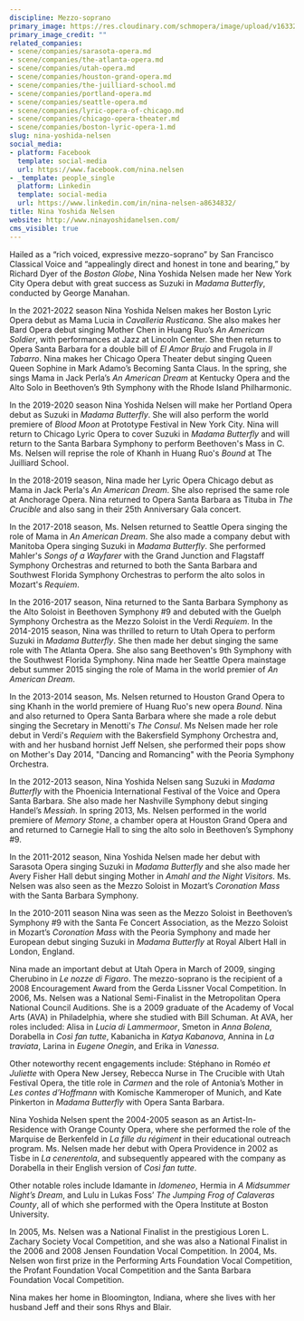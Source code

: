 ```yaml
---
discipline: Mezzo-soprano
primary_image: https://res.cloudinary.com/schmopera/image/upload/v1633282613/media/2021/10/NinaYoshidaNelsen_bkyed1.jpg
primary_image_credit: ""
related_companies:
- scene/companies/sarasota-opera.md
- scene/companies/the-atlanta-opera.md
- scene/companies/utah-opera.md
- scene/companies/houston-grand-opera.md
- scene/companies/the-juilliard-school.md
- scene/companies/portland-opera.md
- scene/companies/seattle-opera.md
- scene/companies/lyric-opera-of-chicago.md
- scene/companies/chicago-opera-theater.md
- scene/companies/boston-lyric-opera-1.md
slug: nina-yoshida-nelsen
social_media:
- platform: Facebook
  template: social-media
  url: https://www.facebook.com/nina.nelsen
- _template: people_single
  platform: Linkedin
  template: social-media
  url: https://www.linkedin.com/in/nina-nelsen-a8634832/
title: Nina Yoshida Nelsen
website: http://www.ninayoshidanelsen.com/
cms_visible: true
---
```

Hailed as a “rich voiced, expressive mezzo-soprano” by San Francisco Classical Voice and “appealingly direct and honest in tone and bearing,” by Richard Dyer of the _Boston Globe_, Nina Yoshida Nelsen made her New York City Opera debut with great success as Suzuki in _Madama Butterfly_, conducted by George Manahan.

In the 2021-2022 season Nina Yoshida Nelsen makes her Boston Lyric Opera debut as Mama Lucia in _Cavalleria Rusticana_.  She also makes her Bard Opera debut singing Mother Chen in Huang Ruo’s _An American Soldier_, with performances at Jazz at Lincoln Center.  She then returns to Opera Santa Barbara for a double bill of _El Amor Brujo_ and Frugola in _Il Tabarro_. Nina makes her Chicago Opera Theater debut singing Queen Queen Sophine in Mark Adamo’s Becoming Santa Claus.  In the spring, she sings Mama in Jack Perla’s _An American Dream_ at Kentucky Opera and the Alto Solo in Beethoven’s 9th Symphony with the Rhode Island Philharmonic.  

In the 2019-2020 season Nina Yoshida Nelsen will make her Portland Opera debut as Suzuki in _Madama Butterfly_.  She will also perform the world premiere of _Blood Moon_ at Prototype Festival in New York City. Nina will return to Chicago Lyric Opera to cover Suzuki in _Madama Butterfly_ and will return to the Santa Barbara Symphony to perform Beethoven's Mass in C.  Ms. Nelsen will reprise the role of Khanh in Huang Ruo's _Bound_ at The Juilliard School.

In the 2018-2019 season, Nina made her Lyric Opera Chicago debut as Mama in Jack Perla's _An American Dream_.  She also reprised the same role at Anchorage Opera. Nina returned to Opera Santa Barbara as Tituba in _The Crucible_ and also sang in their 25th Anniversary Gala concert.  

In the 2017-2018 season, Ms. Nelsen returned to Seattle Opera singing the role of Mama in _An American Dream_.  She also made a company debut with Manitoba Opera singing Suzuki in _Madama Butterfly_.  She performed Mahler's _Songs of a Wayfarer_ with the Grand Junction and Flagstaff Symphony Orchestras and returned to both the Santa Barbara and Southwest Florida Symphony Orchestras to perform the alto solos in Mozart's _Requiem_.

In the 2016-2017 season, Nina returned to the Santa Barbara Symphony as the Alto Soloist in Beethoven Symphony #9 and debuted with the Guelph Symphony Orchestra as the Mezzo Soloist in the Verdi _Requiem_. In the 2014-2015 season, Nina was thrilled to return to Utah Opera to perform Suzuki in _Madama Butterfly_. She then made her debut singing the same role with The Atlanta Opera.  She also sang Beethoven's 9th Symphony with the Southwest Florida Symphony. Nina made her Seattle Opera mainstage debut summer 2015 singing the role of Mama in the world premier of _An American Dream_.

In the 2013-2014 season, Ms. Nelsen returned to Houston Grand Opera to sing Khanh in the world premiere of Huang Ruo's new opera _Bound_. Nina and also returned to Opera Santa Barbara  where she made a role debut singing the Secretary in Menotti's _The Consul_.  Ms Nelsen made her role debut in Verdi's _Requiem_ with the Bakersfield Symphony Orchestra and, with and her husband hornist Jeff Nelsen, she performed their pops show on Mother's Day 2014, "Dancing and Romancing" with the Peoria Symphony Orchestra. 

In the 2012-2013 season, Nina Yoshida Nelsen sang Suzuki in _Madama Butterfly_ with the Phoenicia International Festival of the Voice and Opera Santa Barbara. She also made her Nashville Symphony debut singing Handel’s _Messiah_. In spring 2013, Ms. Nelsen performed in the world premiere of _Memory Stone_, a chamber opera at Houston Grand Opera and and returned to Carnegie Hall to sing the alto solo in Beethoven’s Symphony #9.

In the 2011-2012 season, Nina Yoshida Nelsen made her debut with Sarasota Opera singing Suzuki in _Madama Butterfly_ and she also made her Avery Fisher Hall debut singing Mother in _Amahl and the Night Visitors_. Ms. Nelsen was also seen as the Mezzo Soloist in Mozart’s _Coronation Mass_ with the Santa Barbara Symphony.

In the 2010-2011 season Nina was seen as the Mezzo Soloist in Beethoven’s Symphony #9 with the Santa Fe Concert Association, as the Mezzo Soloist in Mozart’s _Coronation Mass_ with the Peoria Symphony and made her European debut singing Suzuki in _Madama Butterfly_ at Royal Albert Hall in London, England.

Nina made an important debut at Utah Opera in March of 2009, singing Cherubino in _Le nozze di Figaro_. The mezzo-soprano is the recipient of a 2008 Encouragement Award from the Gerda Lissner Vocal Competition. In 2006, Ms. Nelsen was a National Semi-Finalist in the Metropolitan Opera National Council Auditions. She is a 2009 graduate of the Academy of Vocal Arts (AVA) in Philadelphia, where she studied with Bill Schuman. At AVA, her roles included: Alisa in _Lucia di Lammermoor_, Smeton in _Anna Bolena_, Dorabella in _Così fan tutte_, Kabanicha in _Katya Kabanova_, Annina in _La traviata_, Larina in _Eugene Onegin_, and Erika in _Vanessa_.

Other noteworthy recent engagements include: Stéphano in Roméo _et Juliette_ with Opera New Jersey, Rebecca Nurse in The Crucible with Utah Festival Opera, the title role in _Carmen_ and the role of Antonia’s Mother in _Les contes d’Hoffmann_ with Komische Kammeroper of Munich, and Kate Pinkerton in _Madama Butterfly_ with Opera Santa Barbara.

Nina Yoshida Nelsen spent the 2004-2005 season as an Artist-In-Residence with Orange County Opera, where she performed the role of the Marquise de Berkenfeld in _La fille du régiment_ in their educational outreach program. Ms. Nelsen made her debut with Opera Providence in 2002 as Tisbe in _La cenerentola_, and subsequently appeared with the company as Dorabella in their English version of _Così fan tutte_.

Other notable roles include Idamante in _Idomeneo_, Hermia in _A Midsummer Night’s Dream_, and Lulu in Lukas Foss’ _The Jumping Frog of Calaveras County_, all of which she performed with the Opera Institute at Boston University.

In 2005, Ms. Nelsen was a National Finalist in the prestigious Loren L. Zachary Society Vocal Competition, and she was also a National Finalist in the 2006 and 2008 Jensen Foundation Vocal Competition. In 2004, Ms. Nelsen won first prize in the Performing Arts Foundation Vocal Competition, the Profant Foundation Vocal Competition and the Santa Barbara Foundation Vocal Competition.

Nina makes her home in Bloomington, Indiana, where she lives with her husband Jeff and their sons Rhys and Blair.
